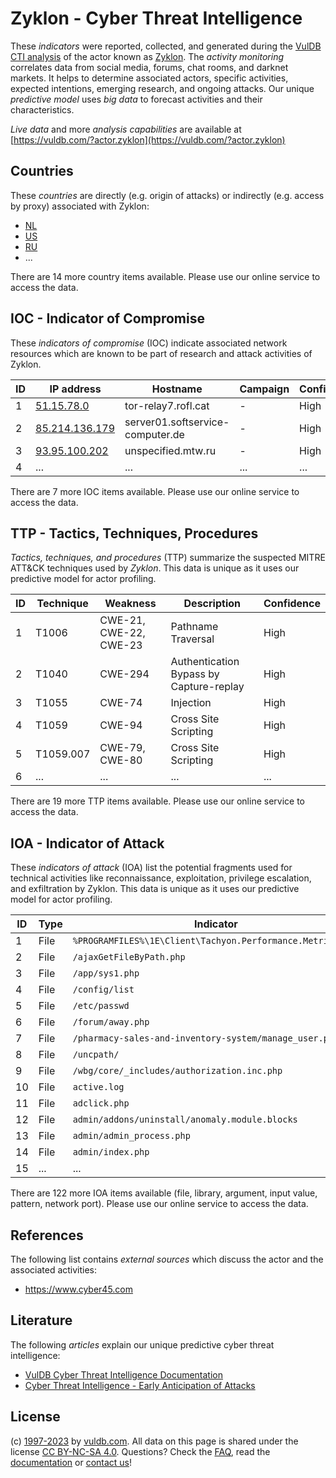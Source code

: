 # Zyklon - Cyber Threat Intelligence

These _indicators_ were reported, collected, and generated during the [VulDB CTI analysis](https://vuldb.com/?kb.cti) of the actor known as [Zyklon](https://vuldb.com/?actor.zyklon). The _activity monitoring_ correlates data from social media, forums, chat rooms, and darknet markets. It helps to determine associated actors, specific activities, expected intentions, emerging research, and ongoing attacks. Our unique _predictive model_ uses _big data_ to forecast activities and their characteristics.

_Live data_ and more _analysis capabilities_ are available at [https://vuldb.com/?actor.zyklon](https://vuldb.com/?actor.zyklon)

## Countries

These _countries_ are directly (e.g. origin of attacks) or indirectly (e.g. access by proxy) associated with Zyklon:

* [NL](https://vuldb.com/?country.nl)
* [US](https://vuldb.com/?country.us)
* [RU](https://vuldb.com/?country.ru)
* ...

There are 14 more country items available. Please use our online service to access the data.

## IOC - Indicator of Compromise

These _indicators of compromise_ (IOC) indicate associated network resources which are known to be part of research and attack activities of Zyklon.

ID | IP address | Hostname | Campaign | Confidence
-- | ---------- | -------- | -------- | ----------
1 | [51.15.78.0](https://vuldb.com/?ip.51.15.78.0) | tor-relay7.rofl.cat | - | High
2 | [85.214.136.179](https://vuldb.com/?ip.85.214.136.179) | server01.softservice-computer.de | - | High
3 | [93.95.100.202](https://vuldb.com/?ip.93.95.100.202) | unspecified.mtw.ru | - | High
4 | ... | ... | ... | ...

There are 7 more IOC items available. Please use our online service to access the data.

## TTP - Tactics, Techniques, Procedures

_Tactics, techniques, and procedures_ (TTP) summarize the suspected MITRE ATT&CK techniques used by _Zyklon_. This data is unique as it uses our predictive model for actor profiling.

ID | Technique | Weakness | Description | Confidence
-- | --------- | -------- | ----------- | ----------
1 | T1006 | CWE-21, CWE-22, CWE-23 | Pathname Traversal | High
2 | T1040 | CWE-294 | Authentication Bypass by Capture-replay | High
3 | T1055 | CWE-74 | Injection | High
4 | T1059 | CWE-94 | Cross Site Scripting | High
5 | T1059.007 | CWE-79, CWE-80 | Cross Site Scripting | High
6 | ... | ... | ... | ...

There are 19 more TTP items available. Please use our online service to access the data.

## IOA - Indicator of Attack

These _indicators of attack_ (IOA) list the potential fragments used for technical activities like reconnaissance, exploitation, privilege escalation, and exfiltration by Zyklon. This data is unique as it uses our predictive model for actor profiling.

ID | Type | Indicator | Confidence
-- | ---- | --------- | ----------
1 | File | `%PROGRAMFILES%\1E\Client\Tachyon.Performance.Metrics.exe` | High
2 | File | `/ajaxGetFileByPath.php` | High
3 | File | `/app/sys1.php` | High
4 | File | `/config/list` | Medium
5 | File | `/etc/passwd` | Medium
6 | File | `/forum/away.php` | High
7 | File | `/pharmacy-sales-and-inventory-system/manage_user.php` | High
8 | File | `/uncpath/` | Medium
9 | File | `/wbg/core/_includes/authorization.inc.php` | High
10 | File | `active.log` | Medium
11 | File | `adclick.php` | Medium
12 | File | `admin/addons/uninstall/anomaly.module.blocks` | High
13 | File | `admin/admin_process.php` | High
14 | File | `admin/index.php` | High
15 | ... | ... | ...

There are 122 more IOA items available (file, library, argument, input value, pattern, network port). Please use our online service to access the data.

## References

The following list contains _external sources_ which discuss the actor and the associated activities:

* https://www.cyber45.com

## Literature

The following _articles_ explain our unique predictive cyber threat intelligence:

* [VulDB Cyber Threat Intelligence Documentation](https://vuldb.com/?kb.cti)
* [Cyber Threat Intelligence - Early Anticipation of Attacks](https://www.scip.ch/en/?labs.20201022)

## License

(c) [1997-2023](https://vuldb.com/?kb.changelog) by [vuldb.com](https://vuldb.com/?kb.about). All data on this page is shared under the license [CC BY-NC-SA 4.0](https://creativecommons.org/licenses/by-nc-sa/4.0/). Questions? Check the [FAQ](https://vuldb.com/?kb.faq), read the [documentation](https://vuldb.com/?kb) or [contact us](https://vuldb.com/?contact)!
